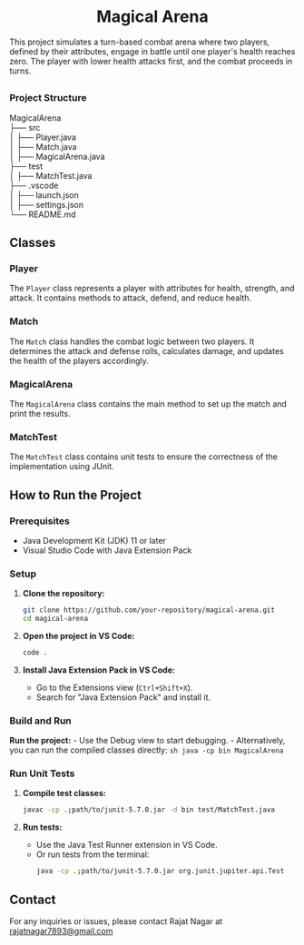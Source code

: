 <h1 align="center">Magical Arena</h1>

This project simulates a turn-based combat arena where two players, defined by their attributes, engage in battle until one player's health reaches zero. The player with lower health attacks first, and the combat proceeds in turns.

## 
### Project Structure
 

MagicalArena <br>
├── src  <br>
│ ├── Player.java  <br>
│ ├── Match.java  <br>
│ ├── MagicalArena.java   <br>
├── test   <br>
│ ├── MatchTest.java  <br>
├── .vscode  <br>
│ ├── launch.json  <br>
│ ├── settings.json <br>
└── README.md  <br>


## Classes

### Player

The `Player` class represents a player with attributes for health, strength, and attack. It contains methods to attack, defend, and reduce health.

### Match

The `Match` class handles the combat logic between two players. It determines the attack and defense rolls, calculates damage, and updates the health of the players accordingly.

### MagicalArena

The `MagicalArena` class contains the main method to set up the match and print the results.

### MatchTest

The `MatchTest` class contains unit tests to ensure the correctness of the implementation using JUnit.

## How to Run the Project

### Prerequisites

- Java Development Kit (JDK) 11 or later
- Visual Studio Code with Java Extension Pack

### Setup

1. **Clone the repository:**
    ```sh
    git clone https://github.com/your-repository/magical-arena.git
    cd magical-arena
    ```

2. **Open the project in VS Code:**
    ```sh
    code .
    ```

3. **Install Java Extension Pack in VS Code:**
    - Go to the Extensions view (`Ctrl+Shift+X`).
    - Search for "Java Extension Pack" and install it.

### Build and Run


 **Run the project:**
    - Use the Debug view to start debugging.
    - Alternatively, you can run the compiled classes directly:
        ```sh
        java -cp bin MagicalArena
        ```

### Run Unit Tests

1. **Compile test classes:**
    ```sh
    javac -cp .;path/to/junit-5.7.0.jar -d bin test/MatchTest.java
    ```

2. **Run tests:**
    - Use the Java Test Runner extension in VS Code.
    - Or run tests from the terminal:
        ```sh
        java -cp .;path/to/junit-5.7.0.jar org.junit.jupiter.api.Test
        ```


## Contact

For any inquiries or issues, please contact Rajat Nagar at rajatnagar7893@gmail.com
